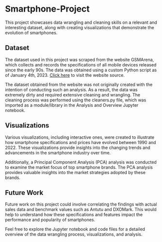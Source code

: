 # Smartphone-Project

This project showcases data wrangling and cleaning skills on a relevant and interesting dataset, along with creating visualizations that demonstrate the evolution of smartphones.

## Dataset

The dataset used in this project was scraped from the website GSMArena, which collects and records the specifications of all mobile devices released since the early 90s. The data was obtained using a custom Python script as of January 4th, 2023. [Click here](https://www.gsmarena.com/makers.php3) to visit the website source.

The dataset obtained from the website was not originally created with the intention of conducting such an analysis. As a result, the data was extremely dirty and required extensive cleaning and wrangling. The cleaning process was performed using the cleaners.py file, which was imported as a module/library in the Analysis and Overview Jupyter notebook.

## Visualizations

Various visualizations, including interactive ones, were created to illustrate how smartphone specifications and prices have evolved between 1990 and 2022. These visualizations provide insights into the changing trends and advancements in the smartphone industry over time.

Additionally, a Principal Component Analysis (PCA) analysis was conducted to examine the market focus of top smartphone brands. The PCA analysis provides valuable insights into the market strategies adopted by these brands.

## Future Work

Future work on this project could involve correlating the findings with actual sales data and benchmark values such as Antutu and DXOMark. This would help to understand how these specifications and features impact the performance and popularity of smartphones.

Feel free to explore the Jupyter notebook and code files for a detailed overview of the data wrangling process, visualizations, and analysis.